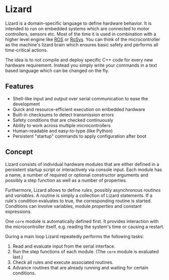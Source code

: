 # Lizard

Lizard is a domain-specific language to define hardware behavior.
It is intended to run on embedded systems which are connected to motor controllers, sensors etc.
Most of the time it is used in combination with a higher level engine like [ROS](https://www.ros.org/) or [RoSys](http://rosys.io/).
You can think of the microcontroller as the machine's lizard brain which ensures basic safety and performs all time-critical actions.

The idea is to not compile and deploy specific C++ code for every new hardware requirement.
Instead you simply write your commands in a text based language which can be changed on the fly.

## Features

- Shell-like input and output over serial communication to ease the development
- Quick and resource-efficient execution on embedded hardware
- Built-in checksums to detect transmission errors
- Safety conditions that are checked continuously
- Ability to work across multiple microcontrollers
- Human-readable and easy-to-type (like Python)
- Persistent "startup" commands to apply configuration after boot

## Concept

Lizard consists of individual hardware modules that are either defined in a persistent startup script or interactively via console input.
Each module has a name, a number of required or optional constructor arguments and possibly a step function as well as a number of properties.

Furthermore, Lizard allows to define _rules_, possibly asynchronous _routines_ and _variables_.
A routine is simply a collection of Lizard statements.
If a rule's condition evaluates to true, the corresponding routine is started.
Conditions can involve variables, module _properties_ and constant expressions.

One `core` module is automatically defined first.
It provides interaction with the microcontroller itself, e.g. reading the system's time or causing a restart.

During a main loop Lizard repeatedly performs the following tasks:

1. Read and evaluate input from the serial interface.
2. Run the step functions of each module. (The `core` module is evaluated last.)
3. Check all rules and execute associated routines.
4. Advance routines that are already running and waiting for certain conditions.
